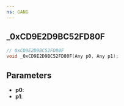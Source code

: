 ```yaml
---
ns: GANG
---
```

## _0xCD9E2D9BC52FD80F

```c
// 0xCD9E2D9BC52FD80F
void _0xCD9E2D9BC52FD80F(Any p0, Any p1);
```

## Parameters
* **p0**:
* **p1**:
